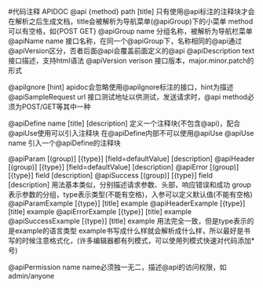 #代码注释 APIDOC
@api {method} path [title]
  只有使用@api标注的注释块才会在解析之后生成文档，title会被解析为导航菜单(@apiGroup)下的小菜单
  method可以有空格，如{POST GET}
@apiGroup name
  分组名称，被解析为导航栏菜单
@apiName name
  接口名称，在同一个@apiGroup下，名称相同的@api通过@apiVersion区分，否者后面@api会覆盖前面定义的@api
@apiDescription text
  接口描述，支持html语法
@apiVersion verison
  接口版本，major.minor.patch的形式

@apiIgnore [hint]
  apidoc会忽略使用@apiIgnore标注的接口，hint为描述
@apiSampleRequest url
  接口测试地址以供测试，发送请求时，@api method必须为POST/GET等其中一种

@apiDefine name [title] [description]
  定义一个注释块(不包含@api)，配合@apiUse使用可以引入注释块
  在@apiDefine内部不可以使用@apiUse
@apiUse name
  引入一个@apiDefine的注释块

@apiParam [(group)] [{type}] [field=defaultValue] [description]
@apiHeader [(group)] [{type}] [field=defaultValue] [description]
@apiError [(group)] [{type}] field [description]
@apiSuccess [(group)] [{type}] field [description]
  用法基本类似，分别描述请求参数、头部，响应错误和成功
  group表示参数的分组，type表示类型(不能有空格)，入参可以定义默认值(不能有空格)
@apiParamExample [{type}] [title] example
@apiHeaderExample [{type}] [title] example
@apiErrorExample [{type}] [title] example
@apiSuccessExample [{type}] [title] example
  用法完全一致，但是type表示的是example的语言类型
  example书写成什么样就会解析成什么样，所以最好是书写的时候注意格式化，(许多编辑器都有列模式，可以使用列模式快速对代码添加*号)

@apiPermission name
  name必须独一无二，描述@api的访问权限，如admin/anyone
